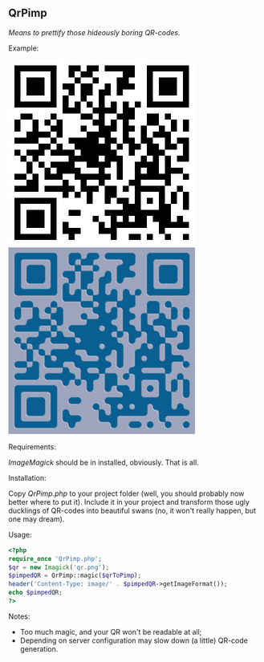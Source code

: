 QrPimp
----
_Means to prettify those hideously boring QR-codes._

Example:

![Boring QR](http://github.com/Xifax/qrpimp/raw/master/qr.png "Boring!")
![Not boring](http://github.com/Xifax/qrpimp/raw/master/pretty_qr.png "Not boring")

Requirements:

*ImageMagick* should be in installed, obviously. That is all.

Installation:

Copy *QrPimp.php* to your project folder (well, you should probably now better where to put it).
Include it in your project and transform those ugly ducklings of QR-codes into beautiful swans (no, it won't really happen, but one may dream).

Usage:

```php
<?php
require_once 'QrPimp.php';
$qr = new Imagick('qr.png');
$pimpedQR = QrPimp::magic($qrToPimp);
header('Content-Type: image/' . $pimpedQR->getImageFormat());
echo $pimpedQR;
?>
```

Notes:

* Too much magic, and your QR won't be readable at all;
* Depending on server configuration may slow down (a little) QR-code generation.

